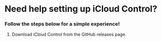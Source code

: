 # Need help setting up iCloud Control?
### Follow the steps below for a simple experience!

1. Download iCloud Control from the GitHub releases page.

